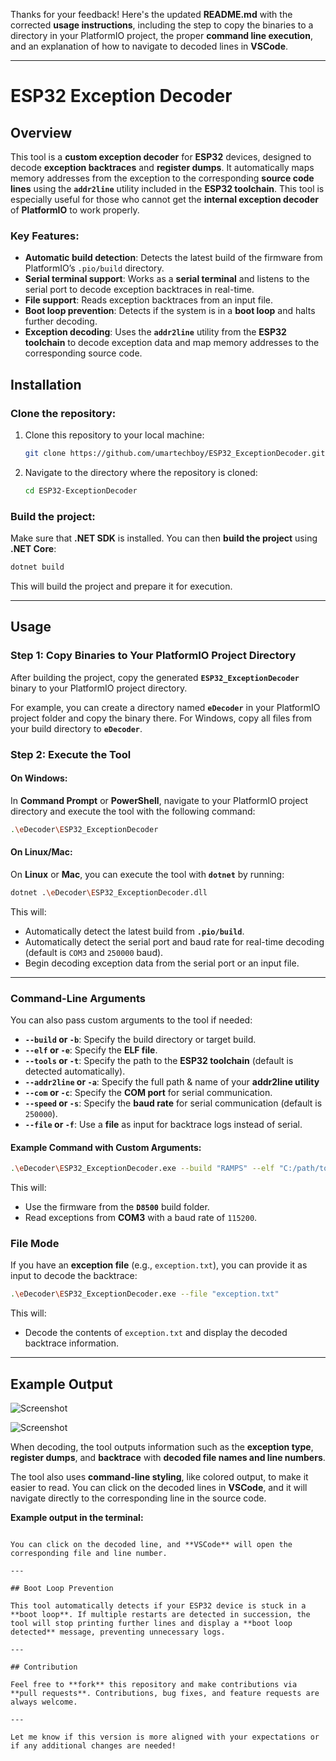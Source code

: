 Thanks for your feedback! Here's the updated **README.md** with the corrected **usage instructions**, including the step to copy the binaries to a directory in your PlatformIO project, the proper **command line execution**, and an explanation of how to navigate to decoded lines in **VSCode**.

---

# ESP32 Exception Decoder

## Overview

This tool is a **custom exception decoder** for **ESP32** devices, designed to decode **exception backtraces** and **register dumps**. It automatically maps memory addresses from the exception to the corresponding **source code lines** using the **`addr2line`** utility included in the **ESP32 toolchain**. This tool is especially useful for those who cannot get the **internal exception decoder** of **PlatformIO** to work properly.

### **Key Features:**
- **Automatic build detection**: Detects the latest build of the firmware from PlatformIO’s `.pio/build` directory.
- **Serial terminal support**: Works as a **serial terminal** and listens to the serial port to decode exception backtraces in real-time.
- **File support**: Reads exception backtraces from an input file.
- **Boot loop prevention**: Detects if the system is in a **boot loop** and halts further decoding.
- **Exception decoding**: Uses the **`addr2line`** utility from the **ESP32 toolchain** to decode exception data and map memory addresses to the corresponding source code.

## Installation

### Clone the repository:

1. Clone this repository to your local machine:
   ```bash
   git clone https://github.com/umartechboy/ESP32_ExceptionDecoder.git
   ```

2. Navigate to the directory where the repository is cloned:
   ```bash
   cd ESP32-ExceptionDecoder
   ```

### Build the project:

Make sure that **.NET SDK** is installed. You can then **build the project** using **.NET Core**:

```bash
dotnet build
```

This will build the project and prepare it for execution.

---

## Usage

### **Step 1: Copy Binaries to Your PlatformIO Project Directory**

After building the project, copy the generated **`ESP32_ExceptionDecoder`** binary to your PlatformIO project directory.

For example, you can create a directory named **`eDecoder`** in your PlatformIO project folder and copy the binary there. For Windows, copy all files from your build directory to **`eDecoder`**.

### **Step 2: Execute the Tool**

#### **On Windows**:
In **Command Prompt** or **PowerShell**, navigate to your PlatformIO project directory and execute the tool with the following command:

```bash
.\eDecoder\ESP32_ExceptionDecoder
```

#### **On Linux/Mac**:
On **Linux** or **Mac**, you can execute the tool with **`dotnet`** by running:

```bash
dotnet .\eDecoder\ESP32_ExceptionDecoder.dll
```

This will:
- Automatically detect the latest build from **`.pio/build`**.
- Automatically detect the serial port and baud rate for real-time decoding (default is `COM3` and `250000` baud).
- Begin decoding exception data from the serial port or an input file.

---

### **Command-Line Arguments**

You can also pass custom arguments to the tool if needed:

- **`--build` or `-b`**: Specify the build directory or target build.
- **`--elf` or `-e`**: Specify the **ELF file**.
- **`--tools` or `-t`**: Specify the path to the **ESP32 toolchain** (default is detected automatically).
- **`--addr2line` or `-a`**: Specify the full path & name of your **addr2line utility** 
- **`--com` or `-c`**: Specify the **COM port** for serial communication.
- **`--speed` or `-s`**: Specify the **baud rate** for serial communication (default is `250000`).
- **`--file` or `-f`**: Use a **file** as input for backtrace logs instead of serial.

#### Example Command with Custom Arguments:

```bash
.\eDecoder\ESP32_ExceptionDecoder.exe --build "RAMPS" --elf "C:/path/to/firmware.elf" --com "COM3" --speed 115200
```

This will:
- Use the firmware from the **`D8500`** build folder.
- Read exceptions from **COM3** with a baud rate of `115200`.

### **File Mode**

If you have an **exception file** (e.g., `exception.txt`), you can provide it as input to decode the backtrace:

```bash
.\eDecoder\ESP32_ExceptionDecoder.exe --file "exception.txt"
```

This will:
- Decode the contents of `exception.txt` and display the decoded backtrace information.

---

## Example Output

![Screenshot](https://raw.githubusercontent.com/umartechboy/ESP32_ExceptionDecoder/refs/heads/main/Screenshot.png)

![Screenshot](https://raw.githubusercontent.com/umartechboy/ESP32_ExceptionDecoder/refs/heads/main/Screenshot%202.png)

When decoding, the tool outputs information such as the **exception type**, **register dumps**, and **backtrace** with **decoded file names and line numbers**.

The tool also uses **command-line styling**, like colored output, to make it easier to read. You can click on the decoded lines in **VSCode**, and it will navigate directly to the corresponding line in the source code.

**Example output in the terminal:**

```

You can click on the decoded line, and **VSCode** will open the corresponding file and line number.

---

## Boot Loop Prevention

This tool automatically detects if your ESP32 device is stuck in a **boot loop**. If multiple restarts are detected in succession, the tool will stop printing further lines and display a **boot loop detected** message, preventing unnecessary logs.

---

## Contribution

Feel free to **fork** this repository and make contributions via **pull requests**. Contributions, bug fixes, and feature requests are always welcome.

---

Let me know if this version is more aligned with your expectations or if any additional changes are needed!